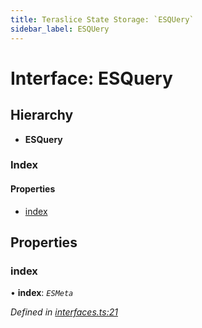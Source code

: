 ```yaml
---
title: Teraslice State Storage: `ESQUery`
sidebar_label: ESQUery
---
```


# Interface: ESQuery

## Hierarchy

* **ESQuery**

### Index

#### Properties

* [index](esquery.md#index)

## Properties

###  index

• **index**: *`ESMeta`*

*Defined in [interfaces.ts:21](https://github.com/terascope/teraslice/blob/d3a803c3/packages/teraslice-state-storage/src/interfaces.ts#L21)*

